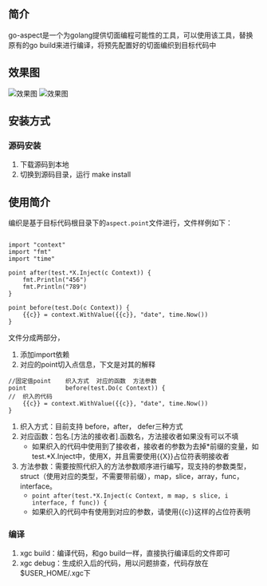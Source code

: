 ## 简介

go-aspect是一个为golang提供切面编程可能性的工具，可以使用该工具，替换原有的go build来进行编译，将预先配置好的切面编织到目标代码中

## 效果图

![效果图](https://user-images.githubusercontent.com/3375778/118356058-0a7b8d80-b5a6-11eb-9780-ba8e5f6a6d28.png)
![效果图](https://user-images.githubusercontent.com/3375778/118898013-2c766680-b93e-11eb-8613-487fe36a9240.png)


## 安装方式

### 源码安装

1. 下载源码到本地
2. 切换到源码目录，运行 make install

## 使用简介

编织是基于目标代码根目录下的`aspect.point`文件进行，文件样例如下：
```bigquery

import "context"
import "fmt"
import "time"

point after(test.*X.Inject(c Context)) {
	fmt.Println("456")
	fmt.Println("789")
}

point before(test.Do(c Context)) {
	{{c}} = context.WithValue({{c}}, "date", time.Now())
}

```

文件分成两部分，
1. 添加import依赖
2. 对应的point切入点信息，下文是对其的解释

```bigquery
//固定值point    织入方式  对应的函数  方法参数
point           before(test.Do(c Context)) {
//  织入的代码
    {{c}} = context.WithValue({{c}}, "date", time.Now())
}
```

1. 织入方式：目前支持 before，after， defer三种方式
2. 对应函数：包名.[方法的接收者].函数名，方法接收者如果没有可以不填
    * 如果织入的代码中使用到了接收者，接收者的参数为去掉*前缀的变量，如test.*X.Inject中，使用X，并且需要使用{{X}}占位符表明接收者
3. 方法参数：需要按照代织入的方法参数顺序进行编写，现支持的参数类型，struct（使用对应的类型，不需要带前缀），map，slice，array，func，interface。
    * `point after(test.*X.Inject(c Context, m map, s slice, i interface, f func)) {`
    * 如果织入的代码中有使用到对应的参数，请使用{{c}}这样的占位符表明

### 编译

1. xgc build：编译代码，和go build一样，直接执行编译后的文件即可
2. xgc debug：生成织入后的代码，用以问题排查，代码存放在$USER_HOME/.xgc下
